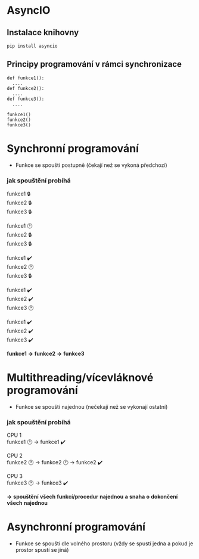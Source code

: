 # AsyncIO 


## Instalace knihovny
```
pip install asyncio
```
## Principy programování v rámci synchronizace
```
def funkce1():
  ....
def funkce2():
  ....
def funkce3():
  ....
```
```
funkce1()
funkce2()
funkce3()
```
# Synchronní programování
+ Funkce se spouští postupně (čekají než se vykoná předchozí)
### jak spouštění probíhá
funkce1 🔒  
funkce2 🔒  
funkce3 🔒  

funkce1 🕐  
funkce2 🔒  
funkce3 🔒  

funkce1 ✔️  
funkce2 🕐  
funkce3 🔒  

funkce1 ✔️  
funkce2 ✔️  
funkce3 🕐  

funkce1 ✔️  
funkce2 ✔️  
funkce3 ✔️  

**funkce1** **->** **funkce2** **->** **funkce3**

# Multithreading/vícevláknové programování
+ Funkce se spouští najednou (nečekají než se vykonají ostatní)
### jak spouštění probíhá
CPU 1  
funkce1 🕐 -> funkce1 ✔️

CPU 2  
funkce2 🕐 -> funkce2 🕐 -> funkce2 ✔️

CPU 3  
funkce3 🕐 -> funkce3 ✔️

**->** **spouštění** **všech** **funkcí/procedur** **najednou** **a** **snaha** **o** **dokončení** **všech** **najednou**

# Asynchronní programování
+ Funkce se spouští dle volného prostoru (vždy se spustí jedna a pokud je prostor spustí se jiná)
